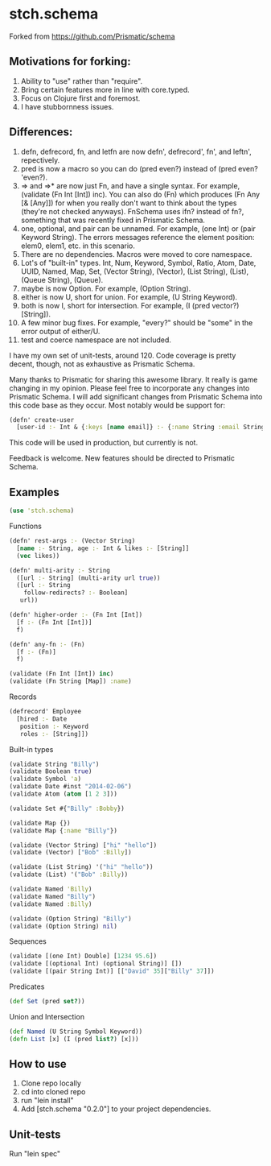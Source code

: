 # stch.schema

Forked from https://github.com/Prismatic/schema

## Motivations for forking:

1. Ability to "use" rather than "require".
2. Bring certain features more in line with core.typed.
3. Focus on Clojure first and foremost.
4. I have stubbornness issues.

## Differences:

1. defn, defrecord, fn, and letfn are now defn', defrecord', fn', and leftn', repectively.
2. pred is now a macro so you can do (pred even?) instead of (pred even? 'even?).
3. => and =>* are now just Fn, and have a single syntax.  For example, (validate (Fn Int [Int]) inc).  You can also do (Fn) which produces (Fn Any [& [Any]]) for when you really don't want to think about the types (they're not checked anyways).  FnSchema uses ifn? instead of fn?, something that was recently fixed in Prismatic Schema.
4. one, optional, and pair can be unnamed.  For example, (one Int) or (pair Keyword String).  The errors messages reference the element position: elem0, elem1, etc. in this scenario.
5. There are no dependencies.  Macros were moved to core namespace.
6. Lot's of "built-in" types. Int, Num, Keyword, Symbol, Ratio, Atom, Date, UUID, Named, Map, Set, (Vector String), (Vector), (List String), (List), (Queue String), (Queue).
7. maybe is now Option.  For example, (Option String).
8. either is now U, short for union.  For example, (U String Keyword).
9. both is now I, short for intersection.  For example, (I (pred vector?) [String]).
10. A few minor bug fixes.  For example, "every?" should be "some" in the error output of either/U.
11. test and coerce namespace are not included.

I have my own set of unit-tests, around 120.  Code coverage is pretty decent, though, not as exhaustive as Prismatic Schema.

Many thanks to Prismatic for sharing this awesome library.  It really is game changing in my opinion.  Please feel free to incorporate any changes into Prismatic Schema.  I will add significant changes from Prismatic Schema into this code base as they occur.   Most notably would be support for:

```Clojure
(defn' create-user
  [user-id :- Int & {:keys [name email]} :- {:name String :email String}])
```

This code will be used in production, but currently is not.

Feedback is welcome.  New features should be directed to Prismatic Schema.

## Examples

```Clojure
(use 'stch.schema)
```

Functions
```Clojure
(defn' rest-args :- (Vector String)
  [name :- String, age :- Int & likes :- [String]]
  (vec likes))

(defn' multi-arity :- String
  ([url :- String] (multi-arity url true))
  ([url :- String
    follow-redirects? :- Boolean]
   url))

(defn' higher-order :- (Fn Int [Int])
  [f :- (Fn Int [Int])]
  f)

(defn' any-fn :- (Fn)
  [f :- (Fn)]
  f)

(validate (Fn Int [Int]) inc)
(validate (Fn String [Map]) :name)
```

Records
```Clojure
(defrecord' Employee
  [hired :- Date
   position :- Keyword
   roles :- [String]])
```

Built-in types
```Clojure
(validate String "Billy")
(validate Boolean true)
(validate Symbol 'a)
(validate Date #inst "2014-02-06")
(validate Atom (atom [1 2 3]))

(validate Set #{"Billy" :Bobby})

(validate Map {})
(validate Map {:name "Billy"})

(validate (Vector String) ["hi" "hello"])
(validate (Vector) ["Bob" :Billy])

(validate (List String) '("hi" "hello"))
(validate (List) '("Bob" :Billy))

(validate Named 'Billy)
(validate Named "Billy")
(validate Named :Billy)

(validate (Option String) "Billy")
(validate (Option String) nil)
```

Sequences
```Clojure
(validate [(one Int) Double] [1234 95.6])
(validate [(optional Int) (optional String)] [])
(validate [(pair String Int)] [["David" 35]["Billy" 37]])
```

Predicates
```Clojure
(def Set (pred set?))
```

Union and Intersection
```Clojure
(def Named (U String Symbol Keyword))
(defn List [x] (I (pred list?) [x]))
```

## How to use

1. Clone repo locally
2. cd into cloned repo
3. run "lein install"
4. Add [stch.schema "0.2.0"] to your project dependencies.

## Unit-tests

Run "lein spec"











